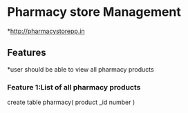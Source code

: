 # Pharmacy store Management
*http://pharmacystorepp.in
## Features
*user should be able to view all pharmacy products
### Feature 1:List of all pharmacy products

create table pharmacy(
product _id number )
